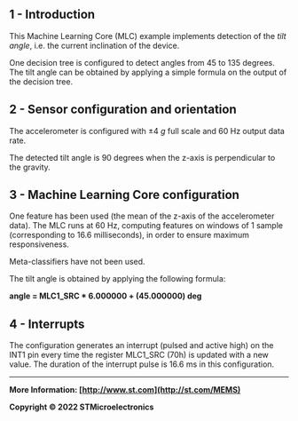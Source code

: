 ## 1 - Introduction

This Machine Learning Core (MLC) example implements detection of the *tilt angle*, i.e. the current inclination of the device.

One decision tree is configured to detect angles from 45 to 135 degrees. The tilt angle can be obtained by applying a simple formula on the output of the decision tree.


## 2 - Sensor configuration and orientation

The accelerometer is configured with ±4 *g* full scale and 60 Hz output data rate.

The detected tilt angle is 90 degrees when the z-axis is perpendicular to the gravity.


## 3 - Machine Learning Core configuration

One feature has been used (the mean of the z-axis of the accelerometer data).
The MLC runs at 60 Hz, computing features on windows of 1 sample (corresponding to 16.6 milliseconds), in order to ensure maximum responsiveness.

Meta-classifiers have not been used.

The tilt angle is obtained by applying the following formula:

**angle = MLC1_SRC * 6.000000 + (45.000000) deg**


## 4 - Interrupts

The configuration generates an interrupt (pulsed and active high) on the INT1 pin every time the register MLC1_SRC (70h) is updated with a new value. The duration of the interrupt pulse is 16.6 ms in this configuration.

------

**More Information: [http://www.st.com](http://st.com/MEMS)**

**Copyright © 2022 STMicroelectronics**

